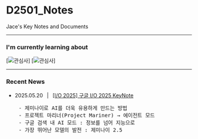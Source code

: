# D2501_Notes
Jace's Key Notes and Documents

---
### I'm currently learning about
[![관심사](https://skillicons.dev/icons?i=idea,vscode,github,docker,aws,gcp)]
[![관심사](https://skillicons.dev/icons?i=python,flask,fastapi,django,java,spring,vue)]

---
### Recent News
- 2025.05.20 &ensp;|&ensp; [[I/O 2025] 구글 I/O 2025 KeyNote ](https://blog.google/intl/ko-kr/products/io-2025-keynote/)
<pre>
    - 제미나이로 AI를 더욱 유용하게 만드는 방법
    - 프로젝트 마리너(Project Mariner) → 에이전트 모드
    - 구글 검색 내 AI 모드 : 정보를 넘어 지능으로
    - 가장 뛰어난 모델의 발전 : 제미나이 2.5
</pre>

